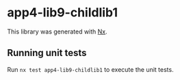 # app4-lib9-childlib1

This library was generated with [Nx](https://nx.dev).

## Running unit tests

Run `nx test app4-lib9-childlib1` to execute the unit tests.
